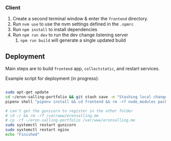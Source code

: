 
### Client

1.  Create a second terminal window & enter the `frontend` directory. 
2. Run `nvm use` to use the nvm settings defined in the `.npmrc` 
3. Run `npm install` to install dependencies
4. Run `npm run dev` to run the dev change listening server
   1. `npm run build` will generate a single updated build

## Deployment

Main steps are to build `frontend` app, `collectstatic`, and restart services.

Example script for deployment (in progress): 

```sh

sudo apt-get update
cd ~/eron-salling-portfolio && git stash save -m "Stashing local changes as part of deploy" && git pull origin main
pipenv shell "pipenv install && cd frontend && rm -rf node_modules package-lock.json && npm install && npm run build && cd ../ && python manage.py migrate && python manage.py collectstatic && exit"

# can't get the gunicorn to register in the other folder 
# cd ~/ && rm -rf /var/www/eronsalling.me
# cp -rf ~/eron-salling-portfolio /var/www/eronsalling.me
sudo systemctl restart gunicorn
sudo systemctl restart nginx
echo "Finished"
```